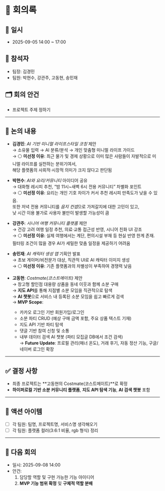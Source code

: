 # 📑 회의록

## 📅 일시
- 2025-09-05 14:00 ~ 17:00

## 👥 참석자
- 팀장: 김경민
- 팀원: 박현수, 강관주, 고동현, 송민재

## 🗂 회의 안건
- 프로젝트 주제 정하기

---

## 📝 논의 내용
- **김경민**: *AI 기반 미니멀 라이프스타일 코칭* 제안  
  → 소유물 입력 → AI 분류/분석 → 개인 맞춤형 미니멀 라이프 가이드  
  → ⚪ **미선정 이유**: 최근 물가 및 경제 상황으로 이미 많은 사람들이 자발적으로 미니멀 라이프를 실천하는 분위기여서,  
  해당 플랫폼의 사회적·시장적 의미가 크지 않다고 판단됨

- **박현수**: *AI와 요리/커뮤니티* 아이디어 공유  
  → 대화형 레시피 추천, “밤 11시~새벽 6시 전용 커뮤니티” 차별화 포인트  
  → ⚪ **미선정 이유**: 요리는 개인 기호 차이가 커서 추천 레시피 만족도가 낮을 수 있음.  
  또한 저녁 전용 커뮤니티를 *음지 컨셉*으로 가져갈지에 대한 고민이 있고,  
  낮 시간 이용 불가로 사용자 불만이 발생할 가능성이 큼

- **강관주**: *시니어 여행 커뮤니티 플랫폼* 제안  
  → 건강 고려 여행 일정 추천, 의료·교통 접근성 반영, 시니어 친화 UI 강조  
  → ⚪ **미선정 이유**: 실제 여행에서는 계단, 편의시설 부재 등 현실 반영 한계 존재.  
  필터링 조건이 많을 경우 AI가 세밀한 맞춤 일정을 제공하기 어려움

- **송민재**: *AI 캐릭터 생성 앱* 기획안 발표  
  → 초보 게이머/비전문가 대상, 직관적 UI로 AI 캐릭터 이미지 생성  
  → ⚪ **미선정 이유**: 기존 플랫폼과의 차별성이 부족하여 경쟁력 낮음

- **고동현**: *Costmate(코스트메이트)* 제안  
  → 창고형 할인점 대용량 상품을 동네 이웃과 함께 소분 구매  
  → **지도 API**를 통해 지점별 소분 모임을 직관적으로 탐색  
  → **AI 챗봇**으로 서비스 내 등록된 소분 모임을 쉽고 빠르게 검색  
  → **MVP Scope**:
    - 카카오 로그인 기반 회원가입/로그인
    - 소분 파티 CRUD (예상 구매 금액 포함, 주요 상품 텍스트 기재)
    - 지도 API 기반 파티 탐색
    - 댓글 기반 참여 신청 및 소통
    - 내부 데이터 검색 AI 챗봇 (파티 모집글 DB에서 조건 검색)  
      → **Future Update**: 프로필 관리(매너 온도), 거래 후기, 자동 정산 기능, 구글/네이버 로그인 확장

---

## ✅ 결정 사항
- 최종 프로젝트는 **고동현의 Costmate(코스트메이트)**로 확정
- **하이퍼로컬 기반 소분 커뮤니티 플랫폼**, **지도 API 탐색 기능**, **AI 검색 챗봇** 포함

---

## 🚀 액션 아이템
- [ ] 각 팀원: 팀명, 프로젝트명, 서비스명 생각해오기
- [ ] 각 팀원: 플랫폼 컬러(3:6:1 비율, rgb 형식) 정리

---

## 📌 다음 회의
- 일시: 2025-09-08 14:00
- 안건:
    1. 담당할 역할 및 구현 가능한 기능 아이디어
    2. **MVP 기능 범위 확정** 및 **구체적 역할 분배**  
